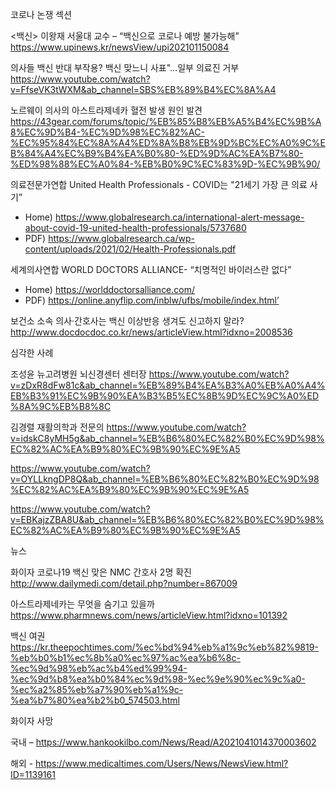 코로나 논쟁 섹션

<백신>
이왕재 서울대 교수 – “백신으로 코로나 예방 불가능해”
https://www.upinews.kr/newsView/upi202101150084


의사들 백신 반대 부작용? 백신 맞느니 사표"…일부 의료진 거부
https://www.youtube.com/watch?v=FfseVK3tWXM&ab_channel=SBS%EB%89%B4%EC%8A%A4


노르웨이 의사의 아스트라제네카 혈전 발생 원인 발견
https://43gear.com/forums/topic/%EB%85%B8%EB%A5%B4%EC%9B%A8%EC%9D%B4-%EC%9D%98%EC%82%AC-%EC%95%84%EC%8A%A4%ED%8A%B8%EB%9D%BC%EC%A0%9C%EB%84%A4%EC%B9%B4%EA%B0%80-%ED%9D%AC%EA%B7%80-%ED%98%88%EC%A0%84-%EB%B0%9C%EC%83%9D-%EC%9B%90/


의료전문가연합 United Health Professionals - COVID는 "21세기 가장 큰 의료 사기”
-	Home) https://www.globalresearch.ca/international-alert-message-about-covid-19-united-health-professionals/5737680
-	PDF) https://www.globalresearch.ca/wp-content/uploads/2021/02/Health-Professionals.pdf


세계의사연합 WORLD DOCTORS ALLIANCE- “치명적인 바이러스란 없다”
-	Home) https://worlddoctorsalliance.com/
-	PDF) https://online.anyflip.com/inblw/ufbs/mobile/index.html’



보건소 소속 의사‧간호사는 백신 이상반응 생겨도 신고하지 말라?
http://www.docdocdoc.co.kr/news/articleView.html?idxno=2008536


심각한 사례


조성윤 뉴고려병원 뇌신경센터 센터장
https://www.youtube.com/watch?v=zDxR8dFw81c&ab_channel=%EB%89%B4%EA%B3%A0%EB%A0%A4%EB%B3%91%EC%9B%90%EA%B3%B5%EC%8B%9D%EC%9C%A0%ED%8A%9C%EB%B8%8C

김경렬 재활의학과 전문의 
https://www.youtube.com/watch?v=idskC8yMH5g&ab_channel=%EB%B6%80%EC%82%B0%EC%9D%98%EC%82%AC%EA%B9%80%EC%9B%90%EC%9E%A5

https://www.youtube.com/watch?v=OYLLkngDP8Q&ab_channel=%EB%B6%80%EC%82%B0%EC%9D%98%EC%82%AC%EA%B9%80%EC%9B%90%EC%9E%A5

https://www.youtube.com/watch?v=EBKajzZBA8U&ab_channel=%EB%B6%80%EC%82%B0%EC%9D%98%EC%82%AC%EA%B9%80%EC%9B%90%EC%9E%A5


뉴스

화이자 코로나19 백신 맞은 NMC 간호사 2명 확진
http://www.dailymedi.com/detail.php?number=867009

아스트라제네카는 무엇을 숨기고 있을까
https://www.pharmnews.com/news/articleView.html?idxno=101392

백신 여권
https://kr.theepochtimes.com/%ec%bd%94%eb%a1%9c%eb%82%9819-%eb%b0%b1%ec%8b%a0%ec%97%ac%ea%b6%8c-%ec%9d%98%eb%ac%b4%ed%99%94-%ec%9d%b8%ea%b0%84%ec%9d%98-%ec%9e%90%ec%9c%a0-%ec%a2%85%eb%a7%90%eb%a1%9c-%ea%b7%80%ea%b2%b0_574503.html


화이자 사망

국내 – https://www.hankookilbo.com/News/Read/A2021041014370003602

해외 - https://www.medicaltimes.com/Users/News/NewsView.html?ID=1139161

